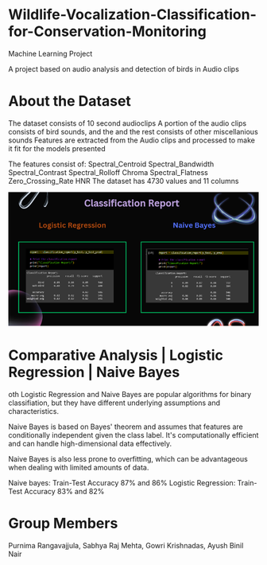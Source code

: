 # Wildlife-Vocalization-Classification-for-Conservation-Monitoring
Machine Learning Project

A project based on audio analysis and detection of birds in Audio clips

# About the Dataset

The dataset consists of 10 second audioclips
A portion of the audio clips consists of bird sounds, and the and the rest consists of other miscellanious sounds
Features are extracted from the Audio clips and processed to make it fit for the models presented

The features consist of:
Spectral_Centroid
Spectral_Bandwidth
Spectral_Contrast
Spectral_Rolloff
Chroma
Spectral_Flatness
Zero_Crossing_Rate
HNR
The dataset has 4730 values and 11 columns

![Accuracy](accuracy.png)

# Comparative Analysis | Logistic Regression | Naive Bayes

oth Logistic Regression and Naive Bayes are popular algorithms for binary classifiation, but they have different underlying assumptions and characteristics.

Naive Bayes is based on Bayes' theorem and assumes that features are conditionally independent given the class label. It's computationally efficient and can handle high-dimensional data effectively. 

Naive Bayes is also less prone to overfitting, which can be advantageous when dealing with limited amounts of data.

Naive bayes:  Train-Test Accuracy 87% and  86%
Logistic Regression: Train-Test Accuracy 83% and 82%

# Group Members
Purnima Rangavajjula, Sabhya Raj Mehta, Gowri Krishnadas, Ayush Binil Nair


